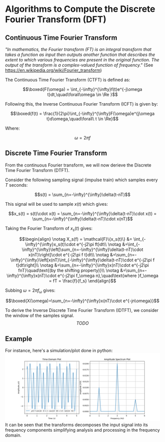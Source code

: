 # Algorithms to Compute the Discrete Fourier Transform (DFT)

## Continuous Time Fourier Transform
_"In mathematics, the Fourier transform (FT) is an integral transform that takes a function as input then outputs
 another function that describes the extent to which various frequencies are present in the original function. The output of the transform is a complex-valued function of frequency."_ (See https://en.wikipedia.org/wiki/Fourier_transform)



The Continuous Time Fourier Transform (CTFT) is defined as:

$$\boxed{F(\omega) = \int_{-\infty}^{\infty}f(t)e^{-j\omega t}dt,\quad\forall\omega \in \Re }$$

Following this, the Inverse Continuous Fourier Transform (ICFT) is given by:

$$\boxed{f(t) = \frac{1}{2\pi}\int_{-\infty}^{\infty}F(\omega)e^{j\omega t}d\omega,\quad\forall\ t \in \Re}$$

Where:

$$\omega = 2\pi f$$


## Discrete Time Fourier Transform
From the continuous Fourier transform, we will now derieve the Discrete Time Fourier Transform (DTFT).

Consider the following sampling signal (impulse train) which samples every $T$ seconds:

$$s(t) = \sum_{n=-\infty}^{\infty}\delta(t-nT)$$

This signal will be used to sample $x(t)$ which gives:

$$x_s(t) = s(t)\cdot x(t) = \sum_{n=-\infty}^{\infty}\delta(t-nT)\cdot x(t) = \sum_{n=-\infty}^{\infty}\delta(t-nT)\cdot x(nT)$$

Taking the Fourier Transform of $x_s(t)$ gives:
```math
\begin{align}
\notag X_s(f) = \mathcal{F}\{x_s(t)\} &= \int_{-\infty}^{\infty}x_s(t)\cdot e^{-j2\pi ft}dt\\
\notag &=\int_{-\infty}^{\infty}\left[\sum_{n=-\infty}^{\infty}\delta(t-nT)\cdot x(nT)\right]\cdot e^{-j2\pi f t}dt\\
\notag &=\sum_{n=-\infty}^{\infty}\left[x(nT)\int_{-\infty}^{\infty}\delta(t-nT)\cdot e^{-j2\pi f t}dt\right]\\
\notag &=\sum_{n=-\infty}^{\infty}x(nT)\cdot e^{-j2\pi fnT}\quad\text{(by the shifting property)}\\
\notag &=\sum_{n=-\infty}^{\infty}x(nT)\cdot e^{-j2\pi f_\omega n},\quad\text{where }f_\omega = fT = \frac{f}{f_s}
\end{align}
```

Subbing $\omega = 2\pi f_\omega$ gives:

$$\boxed{X(\omega)=\sum_{n=-\infty}^{\infty}x(nT)\cdot e^{-jn\omega}}$$

To derive the Inverse Discrete Time Fourier Transform (IDTFT), we consider the window of the samples signal.
$$TODO$$


## Example
For instance, here's a simulation/plot done in python:
![fft_plot](fft_plot.png)
It can be seen that the transforms decomposes the input signal into its frequency components simplifying analysis and processing in the frequency domain.
